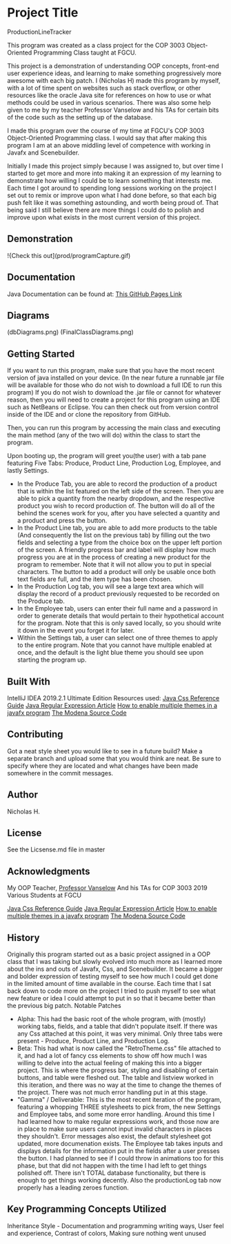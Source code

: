 
# Project Title
ProductionLineTracker

This program was created as a class project for the COP 3003 Object-Oriented Programming Class taught at FGCU. 

This project is a demonstration of understanding OOP concepts, front-end user experience ideas, and learning to make something progressively more awesome with each big patch.
I (Nicholas H) made this program by myself, with a lot of time spent on websites such as stack overflow, or other resources like the oracle Java site for references on how to use or what methods could be used in various scenarios. There was also some help given to me by my teacher Professor Vanselow and his TAs for certain bits of the code such as the setting up of the database.

I made this program over the course of my time at FGCU's COP 3003 Object-Oriented Programming class. I would say that after making this program I am at an above middling level of competence with working in Javafx and Scenebuilder.

Initially I made this project simply because I was assigned to, but over time I started to get more and more into making it an expression of my learning to demonstrate how willing I could be to learn something that interests me. Each time I got around to spending long sessions working on the project I set out to remix or improve upon what I had done before, so that each big push felt like it was something astounding, and worth being proud of. That being said I still believe there are more things I could do to polish and improve upon what exists in the most current version of this project.

## Demonstration
!{Check this out](prod/programCapture.gif)

## Documentation
Java Documentation can be found at:
[This GitHub Pages Link](https://anagalacticruby.github.io/ProductionLineTracker/)

## Diagrams
(dbDiagrams.png)
(FinalClassDiagrams.png)
## Getting Started

If you want to run this program, make sure that you have the most recent version of java installed on your device. (In the near future a runnable jar file will be available for those who do not wish to download a full IDE to run this program)
If you do not wish to download the .jar file or cannot for whatever reason, then you will need to create a project for this program using an IDE such as NetBeans or Eclipse. You can then check out from version control inside of the IDE and or clone the repository from GitHub.

Then, you can run this program by accessing the main class and executing the main method (any of the two will do) within the class to start the program.

Upon booting up, the program will greet you(the user) with a tab pane featuring Five Tabs: Produce, Product Line, Production Log, Employee, and lastly Settings.
- In the Produce Tab, you are able to record the production of a product that is within the list featured on the left side of the screen. Then you are able to pick a quantity from the nearby dropdown, and the respective product you wish to record production of. The button will do all of the behind the scenes work for you, after you have selected a quantity and a product and press the button.
- In the Product Line tab, you are able to add more products to the table (And consequently the list on the previous tab) by filling out the two fields and selecting a type from the choice box on the upper left portion of the screen. A friendly progress bar and label will display how much progress you are at in the process of creating a new product for the program to remember. Note that it will not allow you to put in special characters. The button to add a product will only be usable once both text fields are full, and the item type has been chosen.
- In the Production Log tab, you will see a large text area which will display the record of a product previously requested to be recorded on the Produce tab.
- In the Employee tab, users can enter their full name and a password in order to generate details that would pertain to their hypothetical account for the program. Note that this is only saved locally, so you should write it down in the event you forget it for later.
- Within the Settings tab, a user can select one of three themes to apply to the entire program. Note that you cannot have multiple enabled at once, and the default is the light blue theme you should see upon starting the program up.

## Built With
IntelliJ IDEA 2019.2.1 Ultimate Edition
Resources used: 
[Java Css Reference Guide](https://docs.oracle.com/javase/9/docs/api/javafx/scene/doc-files/cssref.html)
[Java Regular Expression Article](https://www.vogella.com/tutorials/JavaRegularExpressions/article.html)
[How to enable multiple themes in a javafx program](https://stackoverflow.com/questions/49159286/make-a-dark-mode-with-javafx)
[The Modena Source Code](https://gist.github.com/maxd/63691840fc372f22f470)
## Contributing
Got a neat style sheet you would like to see in a future build? Make a separate branch and upload some that you would think are neat. Be sure to specify where they are located and what changes have been made somewhere in the commit messages.

## Author
Nicholas H.

## License
See the Licsense.md file in master

## Acknowledgments
My OOP Teacher, [Professor Vanselow](https://github.com/profvanselow)
And his TAs for COP 3003 2019
Various Students at FGCU

[Java Css Reference Guide](https://docs.oracle.com/javase/9/docs/api/javafx/scene/doc-files/cssref.html)
[Java Regular Expression Article](https://www.vogella.com/tutorials/JavaRegularExpressions/article.html)
[How to enable multiple themes in a javafx program](https://stackoverflow.com/questions/49159286/make-a-dark-mode-with-javafx)
[The Modena Source Code](https://gist.github.com/maxd/63691840fc372f22f470)

## History
Originally this program started out as a basic project assigned in a OOP class that I was taking but slowly evolved into much more as I learned more about the ins and outs of Javafx, Css, and Scenebuilder. It became a bigger and bolder expression of testing myself to see how much I could get done in the limited amount of time available in the course. Each time that I sat back down to code more on the project I tried to push myself to see what new feature or idea I could attempt to put in so that it became better than the previous big patch.
Notable Patches 
- Alpha: This had the basic root of the whole program, with (mostly) working tabs, fields, and a table that didn't populate itself. If there was any Css attached at this point, it was very minimal. Only three tabs were present - Produce, Product Line, and Production Log.
- Beta: This had what is now called the "RetroTheme.css" file attached to it, and had a lot of fancy css elements to show off how much I was willing to delve into the actual feeling of making this into a bigger project. This is where the progress bar, styling and disabling of certain buttons, and table were fleshed out. The table and listview worked in this iteration, and there was no way at the time to change the themes of the project. There was not much error handling put in at this stage.
- "Gamma" / Deliverable: This is the most recent iteration of the program, featuring a whopping THREE stylesheets to pick from, the new Settings and Employee tabs, and some more error handling. Around this time I had learned how to make regular expressions work, and those now are in place to make sure users cannot input invalid characters in places they shouldn't. Error messages also exist, the default stylesheet got updated, more documenation exists. The Employee tab takes inputs and displays details for the information put in the fields after a user presses the button. I had planned to see if I could throw in animations too for this phase, but that did not happen with the time I had left to get things polished off. There isn't TOTAL database functionality, but there is enough to get things working decently. Also the productionLog tab now properly has a leading zeroes function.
## Key Programming Concepts Utilized
Inheritance
Style - Documentation and programming writing ways, User feel and experience, Contrast of colors, Making sure nothing went unused
